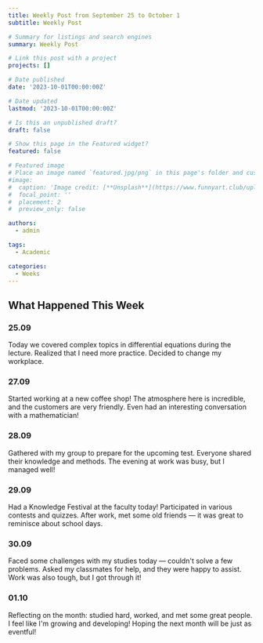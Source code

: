 ```yaml
---
title: Weekly Post from September 25 to October 1
subtitle: Weekly Post

# Summary for listings and search engines
summary: Weekly Post

# Link this post with a project
projects: []

# Date published
date: '2023-10-01T00:00:00Z'

# Date updated
lastmod: '2023-10-01T00:00:00Z'

# Is this an unpublished draft?
draft: false

# Show this page in the Featured widget?
featured: false

# Featured image
# Place an image named `featured.jpg/png` in this page's folder and customize its options here.
#image:
#  caption: 'Image credit: [**Unsplash**](https://www.funnyart.club/uploads/posts/2022-10/1666335577_34-www-funnyart-club-p-kartinki-ucheba-obrazovanie-krasivo-35.jpg)'
#  focal_point: ''
#  placement: 2
#  preview_only: false

authors:
  - admin

tags:
  - Academic

categories:
  - Weeks
---
```


## What Happened This Week

### 25.09

Today we covered complex topics in differential equations during the lecture. Realized that I need more practice. Decided to change my workplace.

### 27.09

Started working at a new coffee shop! The atmosphere here is incredible, and the customers are very friendly. Even had an interesting conversation with a mathematician!

### 28.09

Gathered with my group to prepare for the upcoming test. Everyone shared their knowledge and methods. The evening at work was busy, but I managed well!

### 29.09

Had a Knowledge Festival at the faculty today! Participated in various contests and quizzes. After work, met some old friends — it was great to reminisce about school days.

### 30.09

Faced some challenges with my studies today — couldn't solve a few problems. Asked my classmates for help, and they were happy to assist. Work was also tough, but I got through it!

### 01.10

Reflecting on the month: studied hard, worked, and met some great people. I feel like I'm growing and developing! Hoping the next month will be just as eventful!

